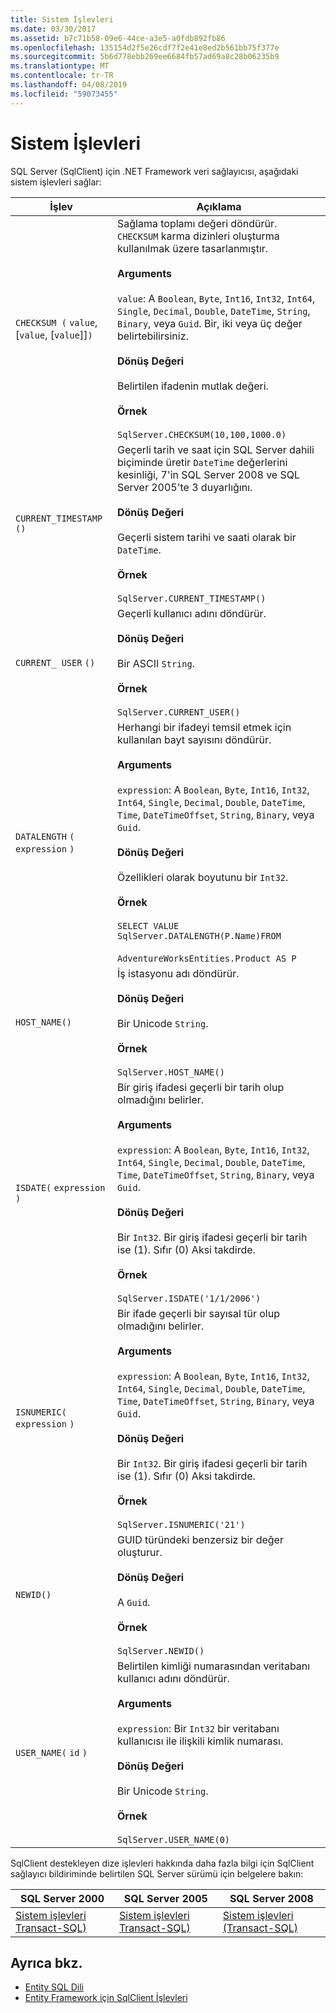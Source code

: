 ```yaml
---
title: Sistem İşlevleri
ms.date: 03/30/2017
ms.assetid: b7c71b58-09e6-44ce-a3e5-a0fdb892fb86
ms.openlocfilehash: 135154d2f5e26cdf7f2e41e8ed2b561bb75f377e
ms.sourcegitcommit: 5b6d778ebb269ee6684fb57ad69a8c28b06235b9
ms.translationtype: MT
ms.contentlocale: tr-TR
ms.lasthandoff: 04/08/2019
ms.locfileid: "59073455"
---
```

# <a name="system-functions"></a>Sistem İşlevleri
SQL Server (SqlClient) için .NET Framework veri sağlayıcısı, aşağıdaki sistem işlevleri sağlar:  
  
|İşlev|Açıklama|  
|--------------|-----------------|  
|`CHECKSUM (` `value`, [`value`, [`value`]]`)`|Sağlama toplamı değeri döndürür. `CHECKSUM` karma dizinleri oluşturma kullanılmak üzere tasarlanmıştır.<br /><br /> **Arguments**<br /><br /> `value`: A `Boolean`, `Byte`, `Int16`, `Int32`, `Int64`, `Single`, `Decimal`, `Double`, `DateTime`, `String`, `Binary`, veya `Guid`. Bir, iki veya üç değer belirtebilirsiniz.<br /><br /> **Dönüş Değeri**<br /><br /> Belirtilen ifadenin mutlak değeri.<br /><br /> **Örnek**<br /><br /> `SqlServer.CHECKSUM(10,100,1000.0)`|  
|`CURRENT_TIMESTAMP ()`|Geçerli tarih ve saat için SQL Server dahili biçiminde üretir `DateTime` değerlerini kesinliği, 7'in SQL Server 2008 ve SQL Server 2005'te 3 duyarlığını.<br /><br /> **Dönüş Değeri**<br /><br /> Geçerli sistem tarihi ve saati olarak bir `DateTime`.<br /><br /> **Örnek**<br /><br /> `SqlServer.CURRENT_TIMESTAMP()`|  
|`CURRENT_ USER` `()`|Geçerli kullanıcı adını döndürür.<br /><br /> **Dönüş Değeri**<br /><br /> Bir ASCII `String`.<br /><br /> **Örnek**<br /><br /> `SqlServer.CURRENT_USER()`|  
|`DATALENGTH` `(` `expression` `)`|Herhangi bir ifadeyi temsil etmek için kullanılan bayt sayısını döndürür.<br /><br /> **Arguments**<br /><br /> `expression`: A `Boolean`, `Byte`, `Int16`, `Int32`, `Int64`, `Single`, `Decimal`, `Double`, `DateTime`, `Time`, `DateTimeOffset`, `String`, `Binary`, veya `Guid`.<br /><br /> **Dönüş Değeri**<br /><br /> Özellikleri olarak boyutunu bir `Int32`.<br /><br /> **Örnek**<br /><br /> `SELECT VALUE SqlServer.DATALENGTH(P.Name)FROM`<br /><br /> `AdventureWorksEntities.Product AS P`|  
|`HOST_NAME()`|İş istasyonu adı döndürür.<br /><br /> **Dönüş Değeri**<br /><br /> Bir Unicode `String`.<br /><br /> **Örnek**<br /><br /> `SqlServer.HOST_NAME()`|  
|`ISDATE(` `expression` `)`|Bir giriş ifadesi geçerli bir tarih olup olmadığını belirler.<br /><br /> **Arguments**<br /><br /> `expression`: A `Boolean`, `Byte`, `Int16`, `Int32`, `Int64`, `Single`, `Decimal`, `Double`, `DateTime`, `Time`, `DateTimeOffset`, `String`, `Binary`, veya `Guid`.<br /><br /> **Dönüş Değeri**<br /><br /> Bir `Int32`. Bir giriş ifadesi geçerli bir tarih ise (1). Sıfır (0) Aksi takdirde.<br /><br /> **Örnek**<br /><br /> `SqlServer.ISDATE('1/1/2006')`|  
|`ISNUMERIC(` `expression` `)`|Bir ifade geçerli bir sayısal tür olup olmadığını belirler.<br /><br /> **Arguments**<br /><br /> `expression`: A `Boolean`, `Byte`, `Int16`, `Int32`, `Int64`, `Single`, `Decimal`, `Double`, `DateTime`, `Time`, `DateTimeOffset`, `String`, `Binary`, veya `Guid`.<br /><br /> **Dönüş Değeri**<br /><br /> Bir `Int32`. Bir giriş ifadesi geçerli bir tarih ise (1). Sıfır (0) Aksi takdirde.<br /><br /> **Örnek**<br /><br /> `SqlServer.ISNUMERIC('21')`|  
|`NEWID()`|GUID türündeki benzersiz bir değer oluşturur.<br /><br /> **Dönüş Değeri**<br /><br /> A `Guid`.<br /><br /> **Örnek**<br /><br /> `SqlServer.NEWID()`|  
|`USER_NAME(` `id` `)`|Belirtilen kimliği numarasından veritabanı kullanıcı adını döndürür.<br /><br /> **Arguments**<br /><br /> `expression`: Bir `Int32` bir veritabanı kullanıcısı ile ilişkili kimlik numarası.<br /><br /> **Dönüş Değeri**<br /><br /> Bir Unicode `String`.<br /><br /> **Örnek**<br /><br /> `SqlServer.USER_NAME(0)`|  
  
 SqlClient destekleyen dize işlevleri hakkında daha fazla bilgi için SqlClient sağlayıcı bildiriminde belirtilen SQL Server sürümü için belgelere bakın:  
  
|SQL Server 2000|SQL Server 2005|SQL Server 2008|  
|---------------------|---------------------|---------------------|  
|[Sistem işlevleri Transact-SQL)](https://go.microsoft.com/fwlink/?LinkId=115918)|[Sistem işlevleri Transact-SQL)](https://go.microsoft.com/fwlink/?LinkId=115917)|[Sistem işlevleri (Transact-SQL)](https://go.microsoft.com/fwlink/?LinkId=115919)|  
  
## <a name="see-also"></a>Ayrıca bkz.

- [Entity SQL Dili](../../../../../docs/framework/data/adonet/ef/language-reference/entity-sql-language.md)
- [Entity Framework için SqlClient İşlevleri](../../../../../docs/framework/data/adonet/ef/sqlclient-for-ef-functions.md)
